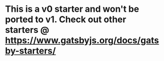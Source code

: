 # This is a v0 starter and won't be ported to v1. Check out other starters @ https://www.gatsbyjs.org/docs/gatsby-starters/

